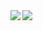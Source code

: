 <a href="https://github.com/anuraghazra/github-readme-stats">
  <img align="left" src="https://github-readme-stats.vercel.app/api?username=unishigure&hide=stars&count_private=true&show_icons=true&rank_icon=github&theme=calm" />
</a>
<a href="https://github.com/anuraghazra/github-readme-stats">
  <img align="left" src="https://github-readme-stats.vercel.app/api/top-langs/?username=unishigure&theme=calm" />
</a>
